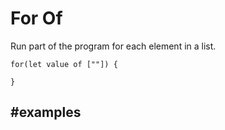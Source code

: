 # For Of

Run part of the program for each element in a list.

```block
for(let value of [""]) {

}
```

## #examples